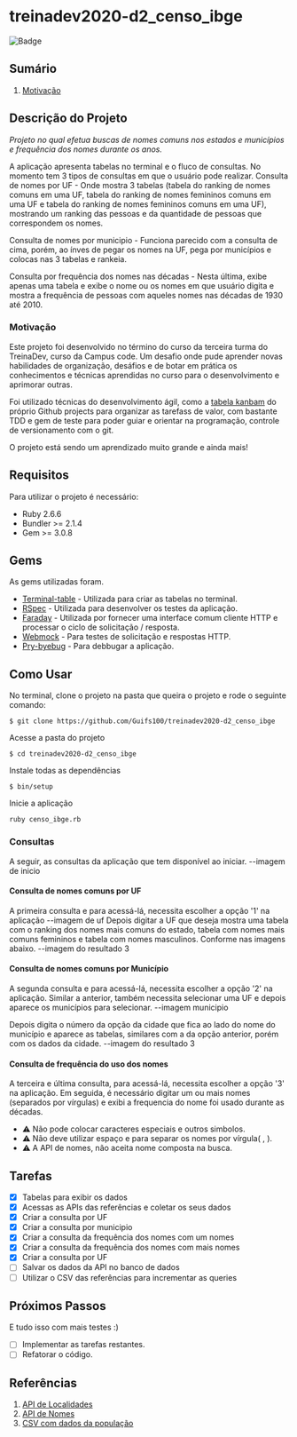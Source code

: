 # treinadev2020-d2_censo_ibge

![Badge](https://img.shields.io/badge/STATUS-PROGRESS-orange)

## Sumário

1. [Motivação](#motivation)


## Descrição do Projeto
_Projeto no qual efetua buscas de nomes comuns nos estados e municípios e frequência dos nomes durante os anos._

A aplicação apresenta tabelas no terminal e o fluco de consultas. No momento tem 3 tipos de consultas em que o usuário pode realizar.
Consulta de nomes por UF - Onde mostra 3 tabelas (tabela do ranking de nomes comuns em uma UF, tabela do ranking de nomes femininos comuns em uma UF e tabela do ranking de nomes femininos comuns em uma UF), mostrando um ranking das pessoas e da quantidade de pessoas que correspondem os nomes.

Consulta de nomes por municipio - Funciona parecido com a consulta de cima, porém, ao ínves de pegar os nomes na UF, pega por municípios e colocas nas 3 tabelas e rankeia.

Consulta por frequência dos nomes nas décadas - Nesta última, exibe apenas uma tabela e exibe o nome ou os nomes em que usuário digita e mostra a frequência de pessoas com aqueles nomes nas décadas de 1930 até 2010.

### Motivação <a name= "motivation"></a>

Este projeto foi desenvolvido no término do curso da terceira turma do TreinaDev, curso da Campus code. Um desafio onde pude aprender novas habilidades de organização, desáfios e de botar em prática os conhecimentos e técnicas aprendidas no curso para o desenvolvimento e aprimorar outras.

Foi utilizado técnicas do desenvolvimento ágil, como a [tabela kanbam](https://github.com/Guifs100/treinadev2020-d2_censo_ibge/projects/1) do próprio Github projects para organizar as tarefass de valor, com bastante TDD e gem de teste para poder guiar e orientar na programação, controle de versionamento com o git.

O projeto está sendo um aprendizado muito grande e ainda mais!

## Requisitos

Para utilizar o projeto é necessário:
  - Ruby 2.6.6
  - Bundler >= 2.1.4
  - Gem >= 3.0.8
  
## Gems

As gems utilizadas foram.
- [Terminal-table](https://github.com/tj/terminal-table) - Utilizada para criar as tabelas no terminal.
- [RSpec](https://github.com/rspec/rspec) - Utilizada para desenvolver os testes da aplicação.
- [Faraday](https://github.com/lostisland/faraday) - Utilizada por fornecer uma interface comum cliente HTTP e processar o ciclo de solicitação / resposta. 
- [Webmock](https://github.com/bblimke/webmock) - Para testes de solicitação e respostas HTTP.
- [Pry-byebug](https://github.com/deivid-rodriguez/pry-byebug) - Para debbugar a aplicação.


## Como Usar
 No terminal, clone o projeto na pasta que queira o projeto e rode o seguinte comando:
 
 ~~~ 
 $ git clone https://github.com/Guifs100/treinadev2020-d2_censo_ibge 
 ~~~
 Acesse a pasta do projeto
 ~~~
 $ cd treinadev2020-d2_censo_ibge
 ~~~
 Instale todas as dependências 
 ~~~
 $ bin/setup
 ~~~
 Inicie a aplicação
 ~~~
 ruby censo_ibge.rb 
 ~~~

### Consultas

A seguir, as consultas da aplicação que tem disponível ao iniciar.
--imagem de inicio

#### Consulta de nomes comuns por UF

A primeira consulta e para acessá-lá, necessita escolher a opção '1' na aplicação
--imagem de uf
Depois digitar a UF que deseja mostra uma tabela com o ranking dos nomes mais comuns do estado, tabela com nomes mais comuns femininos e tabela com nomes masculinos. Conforme nas imagens abaixo.
--imagem do resultado 3

#### Consulta de nomes comuns por Município
A segunda consulta e para acessá-lá, necessita escolher a opção '2' na aplicação. Similar a anterior, também necessita selecionar uma UF e depois aparece os municípios para selecionar.
--imagem municipio

Depois digita o número da opção da cidade que fica ao lado do nome do município e aparece as tabelas, similares com a da opção anterior, porém com os dados da cidade.
--imagem do resultado 3

#### Consulta de frequência do uso dos nomes

A terceira e última consulta, para acessá-lá, necessita escolher a opção '3' na aplicação.
Em seguida, é necessário digitar um ou mais nomes (separados por vírgulas) e exibi a frequencia do nome foi usado durante as décadas.

- :warning: Não pode colocar caracteres especiais e outros simbolos.
- :warning: Não deve utilizar espaço e para separar os nomes por vírgula( , ).
- :warning: A API de nomes, não aceita nome composta na busca.

## Tarefas

- [x] Tabelas para exibir os dados
- [x] Acessas as APIs das referências e coletar os seus dados
- [x] Criar a consulta por UF
- [x] Criar a consulta por municipio
- [x] Criar a consulta da frequência dos nomes com um nomes
- [x] Criar a consulta da frequência dos nomes com mais nomes
- [x] Criar a consulta por UF
- [ ] Salvar os dados da API no banco de dados
- [ ] Utilizar o CSV das referências para incrementar as queries

## Próximos Passos

E tudo isso com mais testes :)
- [ ] Implementar as tarefas restantes.
- [ ] Refatorar o código.

## Referências
1. [API de Localidades](https://servicodados.ibge.gov.br/api/docs/localidades?versao=1)
2. [API de Nomes](https://servicodados.ibge.gov.br/api/docs/censos/nomes?versao=2)
3. [CSV com dados da população](https://campus-code.s3-sa-east-1.amazonaws.com/treinadev/populacao_2019.csv)
